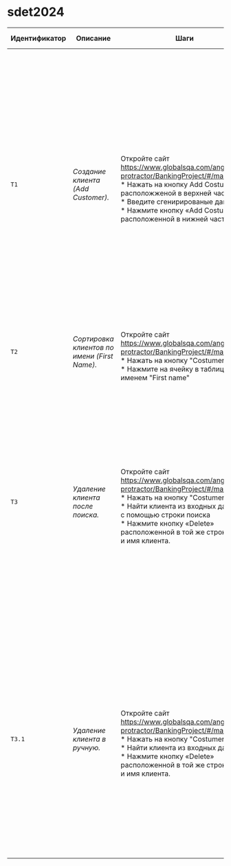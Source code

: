 # sdet2024

| Идентификатор | Описание                                    | Шаги                                                                                                                                                                                                                                                                      | Входные данные                                                                                                                                                                                                                                                                                                                                                                                                                                                                                               | Ожидаемые результаты                                                                                          | Фактические результаты | Статус            |
|---------------|---------------------------------------------|---------------------------------------------------------------------------------------------------------------------------------------------------------------------------------------------------------------------------------------------------------------------------|--------------------------------------------------------------------------------------------------------------------------------------------------------------------------------------------------------------------------------------------------------------------------------------------------------------------------------------------------------------------------------------------------------------------------------------------------------------------------------------------------------------|---------------------------------------------------------------------------------------------------------------|------------------------|-------------------| 
| `T1`          | *Создание клиента (Add Customer).*          | </br> Откройте сайт https://www.globalsqa.com/angularJs-protractor/BankingProject/#/manager </br> * Нажать на кнопку Add Costumer расположженой в верхней части   </br> * Введите сгенирированые данные<br/> * Нажмите кнопку «Add Costumer» расположенной в нижней части | `Сгенирировать следующее тестовые поля;`</br>` 1.1 для поля Post Code сгенерировать номер из 10 цифр.` </br>`1.2 для поля First Name сгенерировать имя на основе Post Code согласно следующей логике:`<br/>`1) Post Code условно разбиваем на двузначные цифры (получится 5 цифр)`<br/>`2) Каждую цифру преобразовываем в букву английского алфавита по порядку от 0 до 25. Если цифра больше 25, то начинаем с 26 как с 0. Т.е. 0 - a, 26 - тоже a, 52 – тоже a, и т.д.`  <br/>`Пример: 0001252667 = abzap` | `В сплывающем диалоговом окне сообщение должно начинаться с "Customer added successfully with customer id :"` | *Как ожидали*          | *Пройден успешно* |
| `T2`          | *Сортировка клиентов по имени (First Name).* | </br> Откройте сайт https://www.globalsqa.com/angularJs-protractor/BankingProject/#/manager </br> * Нажать на кнопку "Costumers"  </br> * Нажмите на ячейку в таблице с именем "First name"                                                                               | `Отсутствуют`                                                                                                                                                                                                                                                                                                                                                                                                                                                                                                | `Произойдет сортировка всей таблицы по столбцу First name в обратном алфавитном порядке.`                     | *Как ожидали*          | *Пройден успешно* |
| `T3`          | *Удаление клиента после поиска.*            | </br> Откройте сайт https://www.globalsqa.com/angularJs-protractor/BankingProject/#/manager </br> * Нажать на кнопку "Costumers" </br> * Найти клиента из входных данных с помощью строки поиска  <br/> * Нажмите кнопку «Delete» расположенной в той же строке что и имя клиента.         | `Получить из таблицы Customers список имен.`</br>` Узнать длину каждого имени,` </br>`затем найти среднее арифметическое получившихся длин `<br/>`и удалить клиента с тем именем, у которого длина будет ближе к среднему арифметическому `<br/>`(для Java требуется использовать Stream API).`  <br/>`Пример: список имен - Albus, Neville, Voldemort. Длины имен – 5, 7, 9` <br/>`Cоответственно: Cреднее арифметическое длин – 7, удаляем имя Neville. `                                                  | `В списка клиентов отсутствует удаленный клиент.`                                                             | *Как ожидали*          | *Пройден успешно* |
| `T3.1`        | *Удаление клиента в ручную.*                | </br> Откройте сайт https://www.globalsqa.com/angularJs-protractor/BankingProject/#/manager </br> * Нажать на кнопку "Costumers" </br> * Найти клиента из входных данных <br/> * Нажмите кнопку «Delete» расположенной в той же строке что и имя клиента.                 | `Получить из таблицы Customers список имен.`</br>` Узнать длину каждого имени,` </br>`затем найти среднее арифметическое получившихся длин `<br/>`и удалить клиента с тем именем, у которого длина будет ближе к среднему арифметическому `<br/>`(для Java требуется использовать Stream API).`  <br/>`Пример: список имен - Albus, Neville, Voldemort. Длины имен – 5, 7, 9` <br/>`Cоответственно: Cреднее арифметическое длин – 7, удаляем имя Neville. `                                                  | `В списка клиентов отсутствует удаленный клиент.`                                                             | *Как ожидали*          | *Пройден успешно* |